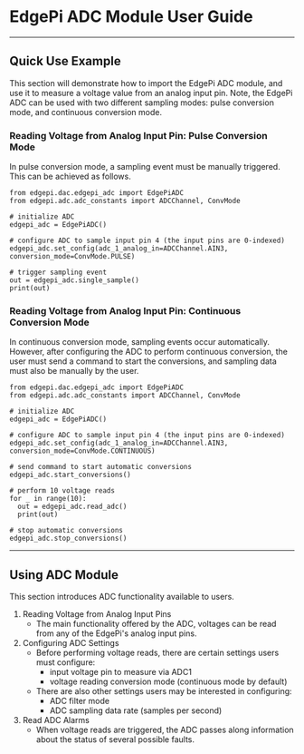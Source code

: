 # EdgePi ADC Module User Guide
___
## Quick Use Example
This section will demonstrate how to import the EdgePi ADC module, and use it to measure a voltage value from an analog input pin.
Note, the EdgePi ADC can be used with two different sampling modes: pulse conversion mode, and continuous conversion mode.

### Reading Voltage from Analog Input Pin: Pulse Conversion Mode
In pulse conversion mode, a sampling event must be manually triggered. This can be achieved as follows.
```
from edgepi.dac.edgepi_adc import EdgePiADC
from edgepi.adc.adc_constants import ADCChannel, ConvMode

# initialize ADC
edgepi_adc = EdgePiADC()

# configure ADC to sample input pin 4 (the input pins are 0-indexed)
edgepi_adc.set_config(adc_1_analog_in=ADCChannel.AIN3, conversion_mode=ConvMode.PULSE)

# trigger sampling event
out = edgepi_adc.single_sample()
print(out)
```

### Reading Voltage from Analog Input Pin: Continuous Conversion Mode
In continuous conversion mode, sampling events occur automatically. However, after configuring the ADC
to perform continuous conversion, the user must send a command to start the conversions, and
sampling data must also be manually by the user.
```
from edgepi.dac.edgepi_adc import EdgePiADC
from edgepi.adc.adc_constants import ADCChannel, ConvMode

# initialize ADC
edgepi_adc = EdgePiADC()

# configure ADC to sample input pin 4 (the input pins are 0-indexed)
edgepi_adc.set_config(adc_1_analog_in=ADCChannel.AIN3, conversion_mode=ConvMode.CONTINUOUS)

# send command to start automatic conversions
edgepi_adc.start_conversions()

# perform 10 voltage reads
for _ in range(10):
  out = edgepi_adc.read_adc()
  print(out)
  
# stop automatic conversions
edgepi_adc.stop_conversions()
```
___
## Using ADC Module
This section introduces ADC functionality available to users.

1. Reading Voltage from Analog Input Pins
    - The main functionality offered by the ADC, voltages can be read from any of the EdgePi's analog input pins.
2. Configuring ADC Settings
    - Before performing voltage reads, there are certain settings users must configure:
        * input voltage pin to measure via ADC1
        * voltage reading conversion mode (continuous mode by default)
    - There are also other settings users may be interested in configuring:
        * ADC filter mode
        * ADC sampling data rate (samples per second)
3. Read ADC Alarms
    - When voltage reads are triggered, the ADC passes along information about the status of several possible faults.
